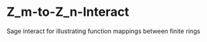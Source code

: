 Z_m-to-Z_n-Interact
===================

Sage interact for illustrating function mappings between finite rings
